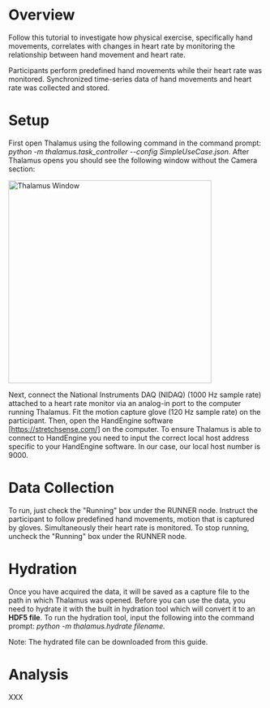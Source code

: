 # Overview
Follow this tutorial to investigate how physical exercise, specifically hand movements, correlates with changes in heart rate by monitoring the relationship between hand movement and heart rate.

Participants perform predefined hand movements while their heart rate was monitored. Synchronized time-series data of hand movements and heart rate was collected and stored. 

# Setup
First open Thalamus using the following command in the command prompt: *python -m thalamus.task_controller --config SimpleUseCase.json.* After Thalamus opens you should see the following window without the Camera section:

<img src="https://github.com/user-attachments/assets/6c460c7a-2a4c-47d4-909c-ab1f9c67800c" alt="Thalamus Window" width="400"/>


Next, connect the National Instruments DAQ (NIDAQ) (1000 Hz sample rate) attached to a heart rate monitor via an analog-in port to the computer running Thalamus. Fit the motion capture glove (120 Hz sample rate) on the participant. Then, open the HandEngine software [https://stretchsense.com/] on the computer. To ensure Thalamus is able to connect to HandEngine you need to input the correct local host address specific to your HandEngine software. In our case, our local host number is 9000.

# Data Collection

To run, just check the "Running" box under the RUNNER node. Instruct the participant to follow predefined hand movements, motion that is captured by gloves. Simultaneously their heart rate is monitored. To stop running, uncheck the "Running" box under the RUNNER node. 

# Hydration
Once you have acquired the data, it will be saved as a capture file to the path in which Thalamus was opened. Before you can use the data, you need to hydrate it with the built in hydration tool which will convert it to an **HDF5 file**. To run the hydration tool, input the following into the command prompt: *python -m thalamus.hydrate filename.* 

Note: The hydrated file can be downloaded from this guide.

# Analysis
XXX
